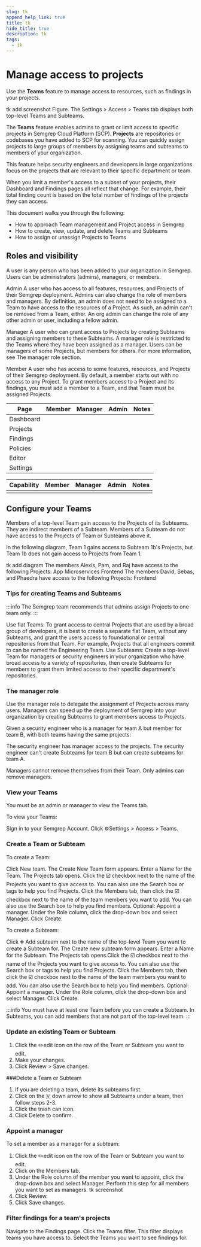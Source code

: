 ```yaml
---
slug: tk
append_help_link: true
title: tk
hide_title: true
description: tk
tags:
  - tk
---
```


# Manage access to projects

Use the **Teams** feature to manage access to resources, such as findings in your projects. 

tk add screenshot
Figure. The Settings > Access > Teams tab displays both top-level Teams and Subteams.

The **Teams** feature enables admins to grant or limit access to specific projects in Semgrep Cloud Platform (SCP). **Projects** are repositories or codebases you have added to SCP for scanning. You can quickly assign projects to large groups of members by assigning teams and subteams to members of your organization.

This feature helps security engineers and developers in large organizations focus on the projects that are relevant to their specific department or team.

When you limit a member's access to a subset of your projects, their Dashboard and Findings pages all reflect that change. For example, their total finding count is based on the total number of findings of the projects they can access.

This document walks you through the following:

- How to approach Team management and Project access in Semgrep
- How to create, view, update, and delete Teams and Subteams
- How to assign or unassign Projects to Teams

## Roles and visibility

A user is any person who has been added to your organization in Semgrep. Users can be administrators (admins), managers, or members.

Admin
A user who has access to all features, resources, and Projects of their Semgrep deployment. Admins can also change the role of members and managers.
By definition, an admin does not need to be assigned to a Team to have access to the resources of a Project. As such, an admin can't be removed from a Team, either. 
An org admin can change the role of any other admin or user, including a fellow admin.

Manager
A user who can grant access to Projects by creating Subteams and assigning members to these Subteams.
A manager role is restricted to the Teams where they have been assigned as a manager. Users can be managers of some Projects, but members for others. For more information, see The manager role section.

Member
A user who has access to some features, resources, and Projects of their Semgrep deployment.
By default, a member starts out with no access to any Project.
To grant members access to a Project and its findings, you must add a member to a Team, and that Team must be assigned Projects.

| Page | Member | Manager | Admin | Notes |
| ---- | ------ | ------- | ----- | ----- |
| Dashboard | | | | |
| Projects  | | | | |
| Findings  | | | | |
| Policies  | | | | |
| Editor    | | | | |
| Settings  | | | | |

| Capability | Member | Manager | Admin | Notes |
| ---- | ------ | ------- | ----- | ----- |
| | | | | |


## Configure your Teams

Members of a top-level Team gain access to the Projects of its Subteams. They are indirect members of a Subteam.
Members of a Subteam do not have access to the Projects of Team or Subteams above it.

In the following diagram, Team 1 gains access to Subteam 1b's Projects, but Team 1b does not gain access to Projects from Team 1.

tk add diagram
The members Alexis, Pam, and Raj have access to the following Projects:
App
Microservices
Frontend
The members David, Sebas, and Phaedra have access to the following Projects:
Frontend

### Tips for creating Teams and Subteams

:::info
The Semgrep team recommends that admins assign Projects to one team only.
:::

Use flat Teams: To grant access to central Projects that are used by a broad group of developers, it is best to create a separate flat Team, without any Subteams, and grant the users access to foundational or central repositories from that Team. For example, Projects that all engineers commit to can be named the Engineering Team.
Use Subteams: Create a top-level Team for managers or security engineers in your organization who have broad access to a variety of repositories, then create Subteams for members to grant them limited access to their specific department's repositories.

### The manager role

Use the manager role to delegate the assignment of Projects across many users. Managers can speed up the deployment of Semgrep into your organization by creating Subteams to grant members access to Projects. 

Given a security engineer who is a manager for team A but member for team B, with both teams having the same projects:

The security engineer has manager access to the projects.
The security engineer can't create Subteams for team B but can create subteams for team A.

Managers cannot remove themselves from their Team. Only admins can remove managers.

### View your Teams

You must be an admin or manager to view the Teams tab.

To view your Teams:

Sign in to your Semgrep Account.
Click ⚙️Settings > Access > Teams.

### Create a Team or Subteam

To create a Team:

Click New team. The Create New Team form appears.
Enter a Name for the Team.
The Projects tab opens. Click the ☑️ checkbox next to the name of the Projects you want to give access to. You can also use the Search box or tags to help you find Projects.
Click the Members tab, then click the ☑️ checkbox next to the name of the team members you want to add. You can also use the Search box to help you find members.
Optional: Appoint a manager. Under the Role column, click the drop-down box and select Manager. 
Click Create.

To create a Subteam:

Click ➕ Add subteam next to the name of the top-level Team you want to create a Subteam for. The Create new subteam form appears.
Enter a Name for the Subteam.
The Projects tab opens.Click the ☑️ checkbox next to the name of the Projects you want to give access to. You can also use the Search box or tags to help you find Projects.
Click the Members tab, then click the ☑️ checkbox next to the name of the team members you want to add. You can also use the Search box to help you find members.
Optional: Appoint a manager. Under the Role column, click the drop-down box and select Manager. 
Click Create.

:::info 
You must have at least one Team before you can create a Subteam.
In Subteams, you can add members that are not part of the top-level team. 
:::

### Update an existing Team or Subteam

1. Click the ✏️edit icon on the row of the Team or Subteam you want to edit.
1. Make your changes.
1. Click Review > Save changes.

###Delete a Team or Subteam

1. If you are deleting a team, delete its subteams first.
1. Click on the 🇻 down arrow to show all Subteams under a team, then follow steps 2-3.
1. Click the trash can icon.
1. Click Delete to confirm.

### Appoint a manager

To set a member as a manager for a subteam:

1. Click the ✏️edit icon on the row of the Team or Subteam you want to edit.
1. Click on the Members tab.
1. Under the Role column of the member you want to appoint, click the drop-down box and select Manager. Perform this step for all members you want to set as managers.
  tk screenshot
1. Click Review.
1. Click Save changes.

### Filter findings for a team's projects

Navigate to the Findings page.
Click the Teams filter. This filter displays teams you have access to.
Select the Teams you want to see findings for.

